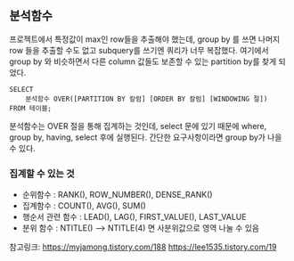 ## 분석함수

프로젝트에서 특정값이 max인 row들을 추출해야 했는데, group by 를 쓰면 나머지 row 들을 추출할 수도 없고 subquery를 쓰기엔 쿼리가 너무 복잡했다. 
여기에서 group by 와 비슷하면서 다른 column 값들도 보존할 수 있는 partition by를 찾게 되었다. 


```
SELECT
    분석함수 OVER([PARTITION BY 칼럼] [ORDER BY 칼럼] [WINDOWING 절])
FROM 테이블;
```
분석함수는 OVER 절을 통해 집계하는 것인데, select 문에 있기 때문에 where, group by, having, select 후에 실행된다. 간단한 요구사항이라면 group by가 나을 수 있다. 

### 집계할 수 있는 것
+ 순위함수 : RANK(), ROW_NUMBER(), DENSE_RANK() 
+ 집계함수 : COUNT(), AVG(), SUM()
+ 행순서 관련 함수 : LEAD(), LAG(), FIRST_VALUE(), LAST_VALUE
+ 분위 함수 : NTITLE() --> NTITLE(4) 면 사분위값으로 영역 나눌 수 있음





참고링크:
https://myjamong.tistory.com/188
https://lee1535.tistory.com/19
